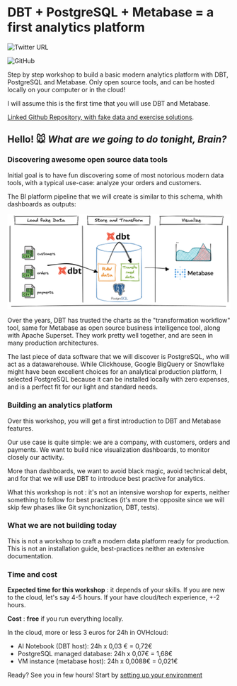 # DBT + PostgreSQL + Metabase = a first analytics platform

![Twitter URL](https://img.shields.io/twitter/url?label=Author&style=social&url=https%3A%2F%2Ftwitter.com%2FBastienOvh)

![GitHub](https://img.shields.io/github/license/baaastijn/dbt-postgresql-metabase-workshop)

Step by step workshop to build a basic modern analytics platform with DBT, PostgreSQL and Metabase.
Only open source tools, and can be hosted locally on your computer or in the cloud!

I will assume this is the first time that you will use DBT and Metabase.

[Linked Github Repository, with fake data and exercise solutions](https://github.com/baaastijn/dbt-postgresql-metabase-workshop).


## Hello! :mouse: *What are we going to do tonight, Brain?* 

### Discovering awesome open source data tools

Initial goal is to have fun discovering some of most notorious modern data tools, with a typical use-case: analyze your orders and customers.

The BI platform pipeline that we will create is similar to this schema, whith dashboards as outputs: 

![first BI platform](img/dbt-postgresql-metabase.png)

Over the years, DBT has trusted the charts as the "transformation workflow" tool, same for Metabase as open source business intelligence tool, along with Apache Superset. They work pretty well together, and are seen in many production architectures.

The last piece of data software that we will discover is PostgreSQL, who will act as a datawarehouse.
While Clickhouse, Google BigQuery or Snowflake might have been excellent choices for an analytical production platform, I selected PostgreSQL because it can be installed locally with zero expenses, and is a perfect fit for our light and standard needs.

### Building an analytics platform

Over this workshop, you will get a first introduction to DBT and Metabase features.

Our use case is quite simple: we are a company, with customers, orders and payments.
We want to build nice visualization dashboards, to monitor closely our activity.

More than dashboards, we want to avoid black magic, avoid technical debt, and for that we will use DBT to introduce best practive for analytics.

What this workshop is not : it's not an intensive worshop for experts, neither something to follow for best practices (it's more the opposite since we will skip few phases like Git synchonization, DBT, tests).

### What we are not building today

This is not a workshop to craft a modern data platform ready for production.
This is not an installation guide, best-practices neither an extensive documentation.

### Time and cost

**Expected time for this workshop** : it depends of your skills. If you are new to the cloud, let's say 4-5 hours.
If your have cloud/tech experience, +-2 hours.

**Cost** : **free** if you run everything locally. 

In the cloud, more or less 3 euros for 24h in OVHcloud:

 - AI Notebook (DBT host): 24h x 0,03 € = 0,72€
 - PostgreSQL managed database: 24h x 0,07€ = 1,68€
 - VM instance (metabase host): 24h x 0,0088€ = 0,021€

Ready? See you in few hours! Start by [setting up your environment](part1setup.md)